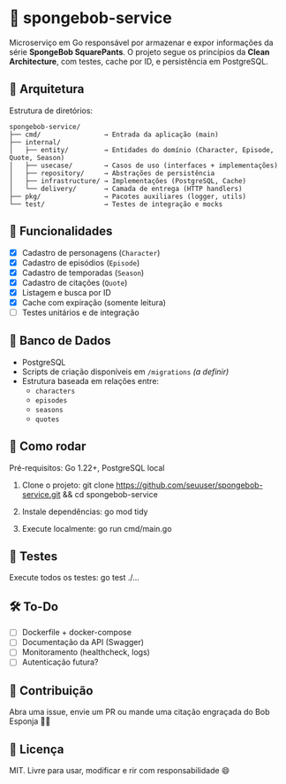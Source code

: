 # 🧽 spongebob-service

Microserviço em Go responsável por armazenar e expor informações da série **SpongeBob SquarePants**. O projeto segue os princípios da **Clean Architecture**, com testes, cache por ID, e persistência em PostgreSQL.

## 🧠 Arquitetura

Estrutura de diretórios:

```text
spongebob-service/  
├── cmd/                → Entrada da aplicação (main)  
├── internal/  
│   ├── entity/         → Entidades do domínio (Character, Episode, Quote, Season)  
│   ├── usecase/        → Casos de uso (interfaces + implementações)  
│   ├── repository/     → Abstrações de persistência  
│   ├── infrastructure/ → Implementações (PostgreSQL, Cache)  
│   └── delivery/       → Camada de entrega (HTTP handlers)  
├── pkg/                → Pacotes auxiliares (logger, utils)  
└── test/               → Testes de integração e mocks  
```

## 🧩 Funcionalidades

- [x] Cadastro de personagens (`Character`)  
- [x] Cadastro de episódios (`Episode`)  
- [x] Cadastro de temporadas (`Season`)  
- [x] Cadastro de citações (`Quote`)  
- [x] Listagem e busca por ID  
- [x] Cache com expiração (somente leitura)  
- [ ] Testes unitários e de integração  

## 💾 Banco de Dados

- PostgreSQL  
- Scripts de criação disponíveis em `/migrations` *(a definir)*  
- Estrutura baseada em relações entre:
  - `characters`
  - `episodes`
  - `seasons`
  - `quotes`

## 🚀 Como rodar

Pré-requisitos: Go 1.22+, PostgreSQL local

1. Clone o projeto:
   git clone https://github.com/seuuser/spongebob-service.git && cd spongebob-service

2. Instale dependências:
   go mod tidy

3. Execute localmente:
   go run cmd/main.go

## 🧪 Testes

Execute todos os testes:
   go test ./...

## 🛠️ To-Do

- [ ] Dockerfile + docker-compose  
- [ ] Documentação da API (Swagger)  
- [ ] Monitoramento (healthcheck, logs)  
- [ ] Autenticação futura?  

## 🤝 Contribuição

Abra uma issue, envie um PR ou mande uma citação engraçada do Bob Esponja 🧽💬

## 📜 Licença

MIT. Livre para usar, modificar e rir com responsabilidade 😄
